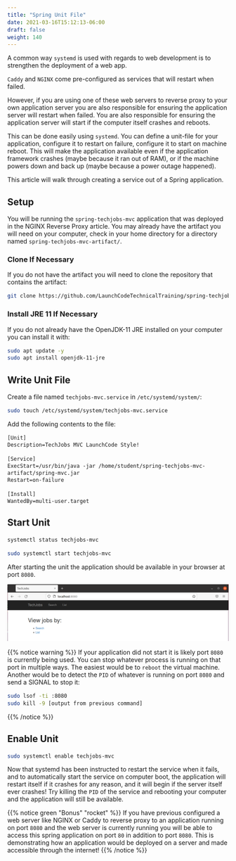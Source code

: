 ```yaml
---
title: "Spring Unit File"
date: 2021-03-16T15:12:13-06:00
draft: false
weight: 140
---
```


A common way `systemd` is used with regards to web development is to strengthen the deployment of a web app.

`Caddy` and `NGINX` come pre-configured as services that will restart when failed. 

However, if you are using one of these web servers to reverse proxy to your own application server you are also responsible for ensuring the application server will restart when failed. You are also responsible for ensuring the application server will start if the computer itself crashes and reboots.

This can be done easily using `systemd`. You can define a unit-file for your application, configure it to restart on failure, configure it to start on machine reboot. This will make the application available even if the application framework crashes (maybe because it ran out of RAM), or if the machine powers down and back up (maybe because a power outage happened).

This article will walk through creating a service out of a Spring application.

## Setup

You will be running the `spring-techjobs-mvc` application that was deployed in the NGINX Reverse Proxy article. You may already have the artifact you will need on your computer, check in your home directory for a directory named `spring-techjobs-mvc-artifact/`.

### Clone If Necessary

If you do not have the artifact you will need to clone the repository that contains the artifact:

```bash
git clone https://github.com/LaunchCodeTechnicalTraining/spring-techjobs-mvc-artifact
```

### Install JRE 11 If Necessary

If you do not already have the OpenJDK-11 JRE installed on your computer you can install it with:

```bash
sudo apt update -y
sudo apt install openjdk-11-jre
```

## Write Unit File

Create a file named `techjobs-mvc.service` in `/etc/systemd/system/`:

```bash
sudo touch /etc/systemd/system/techjobs-mvc.service
```

Add the following contents to the file:

```systemd
[Unit]
Description=TechJobs MVC LaunchCode Style!

[Service]
ExecStart=/usr/bin/java -jar /home/student/spring-techjobs-mvc-artifact/spring-mvc.jar
Restart=on-failure

[Install]
WantedBy=multi-user.target
```

## Start Unit

```bash
systemctl status techjobs-mvc
```

```bash
sudo systemctl start techjobs-mvc
```

After starting the unit the application should be available in your browser at port `8080`.

![TechJobs MVC Running in Browser at localhost:8080](pictures/techjobs-in-browser.png?classes=border)

{{% notice warning %}}
If your application did not start it is likely port `8080` is currently being used. You can stop whatever process is running on that port in multiple ways. The easiest would be to `reboot` the virtual machine. Another would be to detect the `PID` of whatever is running on port `8080` and send a SIGNAL to stop it:
```bash
sudo lsof -ti :8080
sudo kill -9 [output from previous command]
```
{{% /notice %}}

## Enable Unit

```bash
sudo systemctl enable techjobs-mvc
```

Now that systemd has been instructed to restart the service when it fails, and to automatically start the service on computer boot, the application will restart itself if it crashes for any reason, and it will begin if the server itself ever crashes! Try killing the `PID` of the service and rebooting your computer and the application will still be available.

{{% notice green "Bonus" "rocket" %}}
If you have previous configured a web server like NGINX or Caddy to reverse proxy to an application running on port `8080` and the web server is currently running you will be able to access this spring application on port `80` in addition to port `8080`. This is demonstrating how an application would be deployed on a server and made accessible through the internet!
{{% /notice %}}